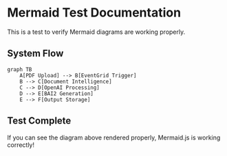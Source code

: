 # Mermaid Test Documentation

This is a test to verify Mermaid diagrams are working properly.

## System Flow

```mermaid
graph TB
    A[PDF Upload] --> B[EventGrid Trigger]
    B --> C[Document Intelligence]
    C --> D[OpenAI Processing]
    D --> E[BAI2 Generation]
    E --> F[Output Storage]
```

## Test Complete

If you can see the diagram above rendered properly, Mermaid.js is working correctly!
